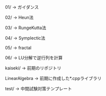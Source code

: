 01/ -> ガイダンス

02/ -> Heun法

03/ -> RungeKutta法

04/ -> Symplectic法

05/ -> fractal

06/ -> LU分解で逆行列を計算

kaiseki/ -> 前期のリポジトリ

LinearAlgebra -> 前期に作成した*.cppライブラリ

test/ -> 中間試験対策テンプレート
